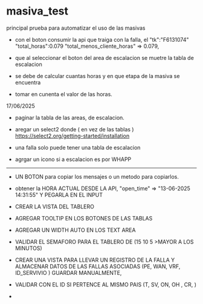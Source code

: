 # masiva_test
principal prueba para automatizar el uso de las masivas 


-  con el boton consumir la api 
que traiga con la falla, el 
"tk":"F6131074"  "total_horas":0.079
"total_menos_cliente_horas" => 0.079,

- que al seleccionar el boton del area de escalacion se muetre la tabla de escalacion

- se debe de calcular cuantas horas y en que etapa de la masiva se encuentra

- tomar en cunenta el valor de las horas. 

17/06/2025
- paginar la tabla de las areas, de escalacion. 

- aregar un select2 donde ( en vez de las tablas )
https://select2.org/getting-started/installation

- una falla solo puede tener una tabla de escalacion 
- agrgar un icono si a escalacion es por WHAPP


-------------------------------------------------

- UN BOTON para copiar los mensajes o un metodo para copiarlos. 
- obtener la HORA ACTUAL DESDE LA API, "open_time" => "13-06-2025 14:31:55" Y PEGARLA EN EL INPUT
- CREAR LA VISTA DEL TABLERO
- AGREGAR TOOLTIP EN LOS BOTONES DE LAS TABLAS 
- AGREGAR UN WIDTH AUTO EN LOS TEXT AREA
- VALIDAR EL SEMAFORO PARA EL TABLERO DE (15 10 5 >MAYOR A LOS MINUTOS)
- CREAR UNA VISTA PARA LLEVAR UN REGISTRO DE LA FALLA Y ALMACENAR DATOS DE LAS FALLAS ASOCIADAS 
(PE, WAN, VRF, ID_SERVIVIO ) GUARDAR MANUALMENTE, 
- VALIDAR CON EL ID SI PERTENCE AL MISMO PAIS (T, SV, ON, OH , CR, )

- 